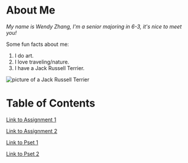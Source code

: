 # About Me
*My name is Wendy Zhang, I'm a senior majoring in 6-3, it's nice to meet you!*

Some fun facts about me:
1. I do art.
2. I love traveling/nature.
3. I have a Jack Russell Terrier.

![picture of a Jack Russell Terrier](https://www.zooplus.fr/magazine/wp-content/uploads/2018/09/Jack-Russell-gl%C3%BCcklich.jpg)


# Table of Contents
[Link to Assignment 1](assignments/assignment1.md)

[Link to Assignment 2](assignments/assignment2.md)

[Link to Pset 1](psets/pset1.md)

[Link to Pset 2](psets/pset2.md)
